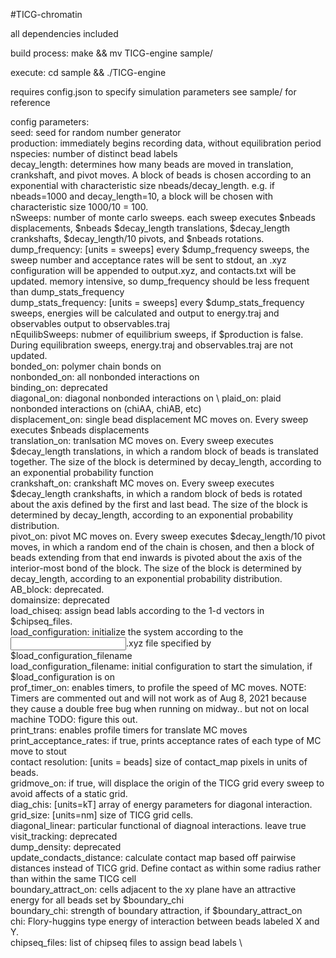 #TICG-chromatin

all dependencies included

build process:
make && mv TICG-engine sample/

execute:
cd sample && ./TICG-engine

requires config.json to specify simulation parameters
see sample/ for reference

config parameters: \
seed: seed for random number generator \
production: immediately begins recording data, without equilibration period \
nspecies: number of distinct bead labels \
decay_length: determines how many beads are moved in translation, crankshaft, and pivot moves. A block of beads is chosen according to an exponential with characteristic size nbeads/decay_length. e.g. if nbeads=1000 and decay_length=10, a block will be chosen with characteristic size 1000/10 = 100.  \
nSweeps: number of monte carlo sweeps. each sweep executes $nbeads displacements, $nbeads $decay_length translations, $decay_length crankshafts, $decay_length/10 pivots, and $nbeads rotations. \
dump_frequency: [units = sweeps] every $dump_frequency sweeps, the sweep number and acceptance rates will be sent to stdout, an .xyz configuration will be appended to output.xyz, and contacts.txt will be updated. memory intensive, so dump_frequency should be less frequent than dump_stats_frequency \
dump_stats_frequency: [units = sweeps] every $dump_stats_frequency sweeps, energies will be calculated and output to energy.traj and observables output to observables.traj \
nEquilibSweeps: nubmer of equilibrium sweeps, if $production is false. During equilibration sweeps, energy.traj and observables.traj are not updated. \
bonded_on: polymer chain bonds on \
nonbonded_on: all nonbonded interactions on \
binding_on: deprecated \
diagonal_on: diagonal nonbonded interactions on \ 
plaid_on: plaid nonbonded interactions on (chiAA, chiAB, etc) \
displacement_on: single bead displacement MC moves on. Every sweep executes $nbeads displacements \
translation_on: tranlsation MC moves on. Every sweep executes $decay_length translations, in which a random block of beads is translated together. The size of the block is determined by decay_length, according to an exponential probability function \
crankshaft_on: crankshaft MC moves on. Every sweep executes $decay_length crankshafts, in which a random block of beds is rotated about the axis defined by the first and last bead. The size of the block is determined by decay_length, according to an exponential probability distribution. \
pivot_on: pivot MC moves on. Every sweep executes $decay_length/10 pivot moves, in which a random end of the chain is chosen, and then a block of beads extending from that end inwards is pivoted about the axis of the interior-most bond of the block. The size of the block is determined by decay_length, according to an exponential probability distribution. \
AB_block: deprecated.  \
domainsize: deprecated \
load_chiseq: assign bead labls according to the 1-d vectors in $chipseq_files. \
load_configuration: initialize the system according to the <input>.xyz file specified by $load_configuration_filename \
load_configuration_filename: initial configuration to start the simulation, if $load_configuration is on \
prof_timer_on: enables timers, to profile the speed of MC moves. NOTE: Timers are commented out and will not work as of Aug 8, 2021 because they cause a double free bug when running on midway.. but not on local machine TODO: figure this out. \
print_trans: enables profile timers for translate MC moves \
print_acceptance_rates: if true, prints acceptance rates of each type of MC move to stout \
contact resolution: [units = beads] size of contact_map pixels in units of beads. \
gridmove_on: if true, will displace the origin of the TICG grid every sweep to avoid affects of a static grid. \
diag_chis: [units=kT] array of energy parameters for diagonal interaction.  \
grid_size: [units=nm] size of TICG grid cells.  \
diagonal_linear: particular functional of diagnoal interactions. leave true \
visit_tracking: deprecated \
dump_density: deprecated \
update_condacts_distance: calculate contact map based off pairwise distances instead of TICG grid. Define contact as within some radius rather than within the same TICG cell \
boundary_attract_on: cells adjacent to the xy plane have an attractive energy for all beads set by $boundary_chi \
boundary_chi: strength of boundary attraction, if $boundary_attract_on  \
chi<XY>: Flory-huggins type energy of interaction between beads labeled X and Y. \
chipseq_files: list of chipseq files to assign bead labels \ 
